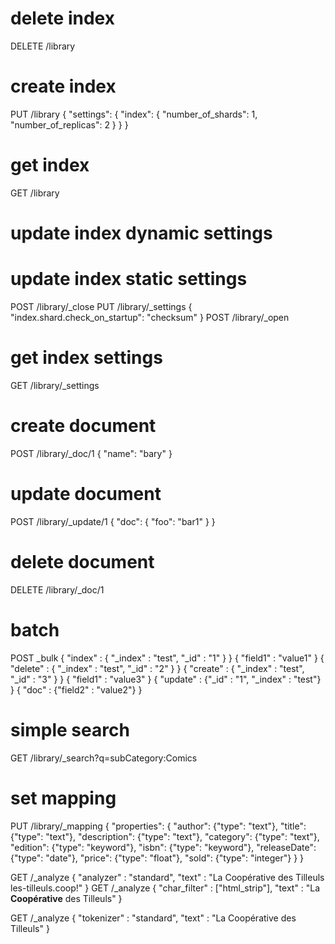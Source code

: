 # delete index
DELETE /library

# create index
PUT /library
{
"settings": {
"index": {
"number_of_shards": 1,  
"number_of_replicas": 2
}
}
}

# get index
GET /library


# update index dynamic settings


# update index static settings
POST /library/_close
PUT /library/_settings
{
"index.shard.check_on_startup": "checksum"
}
POST /library/_open

# get index settings
GET /library/_settings

# create document
POST /library/_doc/1
{
"name": "bary"
}

# update document
POST /library/_update/1
{
"doc": {
"foo": "bar1"
}
}

# delete document
DELETE /library/_doc/1

# batch
POST _bulk
{ "index" : { "_index" : "test", "_id" : "1" } }
{ "field1" : "value1" }
{ "delete" : { "_index" : "test", "_id" : "2" } }
{ "create" : { "_index" : "test", "_id" : "3" } }
{ "field1" : "value3" }
{ "update" : {"_id" : "1", "_index" : "test"} }
{ "doc" : {"field2" : "value2"} }

# simple search
GET /library/_search?q=subCategory:Comics

# set mapping
PUT /library/_mapping
{
"properties": {
"author": {"type": "text"},
"title": {"type": "text"},
"description": {"type": "text"},
"category": {"type": "text"},
"edition": {"type": "keyword"},
"isbn": {"type": "keyword"},
"releaseDate": {"type": "date"},
"price": {"type": "float"},
"sold": {"type": "integer"}
}
}

GET /_analyze
{
"analyzer" : "standard",
"text" : "La Coopérative des Tilleuls les-tilleuls.coop!"
}
GET /_analyze
{
"char_filter" : ["html_strip"],
"text" : "La <strong>Coopérative</strong> des Tilleuls"
}

GET /_analyze
{
"tokenizer" : "standard",
"text" : "La Coopérative des Tilleuls"
}

